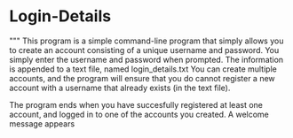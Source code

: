 # Login-Details
"""
This program is a simple command-line program
that simply allows you to create an account consisting of a unique username and password. 
You simply enter the username and password when prompted. 
The information is appended to a text file, named login_details.txt
You can create multiple accounts, and the program will ensure that you do cannot
register a new account with a username that already exists (in the text file).

The program ends when you have succesfully registered at least one account,
and logged in to one of the accounts you created. A welcome message appears
